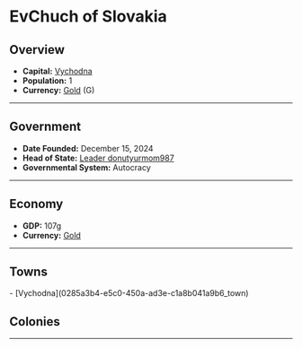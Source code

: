 <!--UNDEDITED FILE, remove this entire line if this file has been edited!-->
# <!--NAME-->EvChuch of Slovakia<!--NAME-->

## Overview

- **Capital:** <!--CAPITAL_LINK-->[Vychodna](0285a3b4-e5c0-450a-ad3e-c1a8b041a9b6_town)<!--CAPITAL_LINK-->
- **Population:** <!--POPULATION-->1<!--POPULATION-->
- **Currency:** <!--CURRENCY_LINK-->[Gold](Gold_currency)<!--CURRENCY_LINK--> (<!--CURRENCY_ABV-->G<!--CURRENCY_ABV-->)

---

## Government

- **Date Founded:** <!--FOUNDED-->December 15, 2024<!--FOUNDED-->
- **Head of State:** <!--LEADER_TITLE_LINK-->[Leader donutyurmom987](donutyurmom987_user)<!--LEADER_TITLE_LINK-->
- **Governmental System:** <!--GOVERNMENT-->Autocracy<!--GOVERNMENT-->

---

## Economy

- **GDP:** <!--GDP-->107g<!--GDP-->
- **Currency:** <!--CURRENCY_LINK-->[Gold](Gold_currency)<!--CURRENCY_LINK-->

---

## Towns

<!--TOWNS-->- [Vychodna](0285a3b4-e5c0-450a-ad3e-c1a8b041a9b6_town)<!--TOWNS-->

## Colonies

<!--COLONIES--><!--COLONIES-->

---
